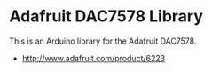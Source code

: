 # Adafruit DAC7578 Library

This is an Arduino library for the Adafruit DAC7578.

* http://www.adafruit.com/product/6223